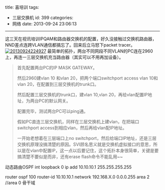 title: 喜培训
tags:
  - 三层交换机
id: 399
categories:
  - 网络
date: 2013-09-24 23:06:13
---

这三天在视讯培训IPQAM和路由器交换机的配置，好久没接触过交换机路由器，NND差点连跨VLAN通信都搞忘了。回来后立马怒下packet tracer。[![](http://bcs.duapp.com/codeshurrik-123/20130924224927.jpg "20130924224927")](http://bcs.duapp.com/codeshurrik-123/20130924224927.jpg)
最简单的拓扑，两台不同网段不同VLAN的PC连在2960上，再连一三层交换机充当路由器（其实可以不用再加设备）。

<!--more -->

> 首先配置两台PC的IP MASK GATEWAY。
> 
> 然后2960建vlan 10 和vlan 20，把两个端口switchport access vlan 10和vlan 20，在配置到三层交换机的trunk口。
> 
> 然后配置三层交换机的trunk口，建vlan 10,vlan 20，再给vlan配置IP地址，为两台PC的默认网关。
> 
> 配置完毕，测试两台PC可以ping通。
> 
> 假如PC直连三层交换机，同样在三层交换机上建vlan，在把端口switchport access到相应vlan，然后再给vlan配IP地址。
> 
> 一开始老想着在三层端口上no switchport，然后给端口IP地址，还是三层交换机原理没搞清楚的原因。SVI顾名思义就是交换机虚拟接口的意思，所以是在vlan中配置IP，这一点以后要记住，这个拓扑本身很简单，关键是要搞清楚不要似是而非，还有erase flash命令不能乱用~~

动态路由OSPF
int loopback 0
ip add 10.10.10.1 255.255.255.255

router ospf 100
router-id 10.10.10.1
network 192.168.X.0 0.0.0.255 area 2
//area 0 骨干域
